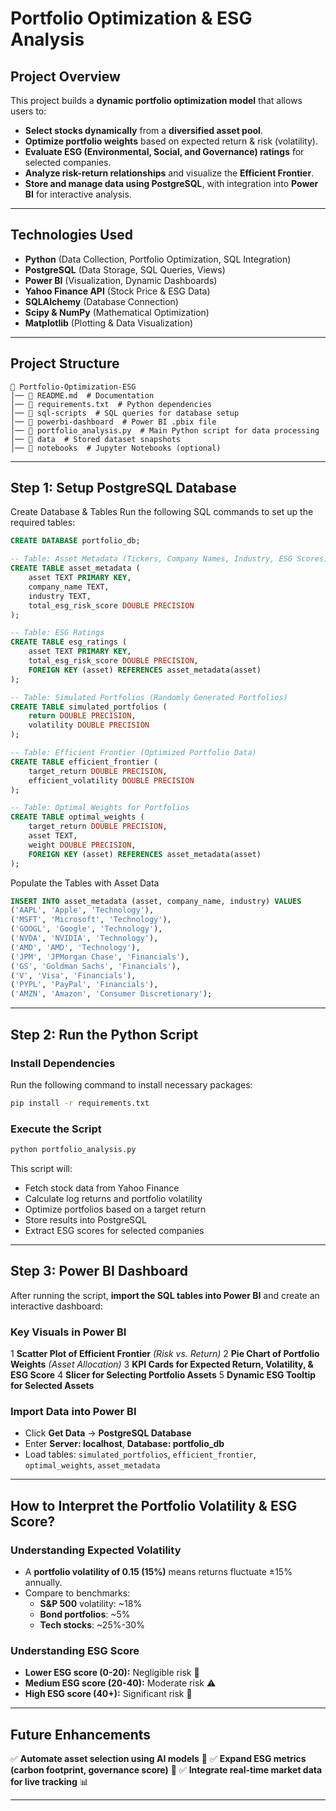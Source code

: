 # Portfolio Optimization & ESG Analysis

## Project Overview
This project builds a **dynamic portfolio optimization model** that allows users to:
- **Select stocks dynamically** from a **diversified asset pool**.
- **Optimize portfolio weights** based on expected return & risk (volatility).
- **Evaluate ESG (Environmental, Social, and Governance) ratings** for selected companies.
- **Analyze risk-return relationships** and visualize the **Efficient Frontier**.
- **Store and manage data using PostgreSQL**, with integration into **Power BI** for interactive analysis.

---

## Technologies Used
- **Python** (Data Collection, Portfolio Optimization, SQL Integration)
- **PostgreSQL** (Data Storage, SQL Queries, Views)
- **Power BI** (Visualization, Dynamic Dashboards)
- **Yahoo Finance API** (Stock Price & ESG Data)
- **SQLAlchemy** (Database Connection)
- **Scipy & NumPy** (Mathematical Optimization)
- **Matplotlib** (Plotting & Data Visualization)

---

## Project Structure
```
📁 Portfolio-Optimization-ESG
│── 📄 README.md  # Documentation
│── 📄 requirements.txt  # Python dependencies
│── 📂 sql-scripts  # SQL queries for database setup
│── 📂 powerbi-dashboard  # Power BI .pbix file
│── 📄 portfolio_analysis.py  # Main Python script for data processing
│── 📂 data  # Stored dataset snapshots
│── 📂 notebooks  # Jupyter Notebooks (optional)
```

---

## Step 1: Setup PostgreSQL Database
Create Database & Tables
Run the following SQL commands to set up the required tables:
```sql
CREATE DATABASE portfolio_db;

-- Table: Asset Metadata (Tickers, Company Names, Industry, ESG Scores)
CREATE TABLE asset_metadata (
    asset TEXT PRIMARY KEY,
    company_name TEXT,
    industry TEXT,
    total_esg_risk_score DOUBLE PRECISION
);

-- Table: ESG Ratings
CREATE TABLE esg_ratings (
    asset TEXT PRIMARY KEY,
    total_esg_risk_score DOUBLE PRECISION,
    FOREIGN KEY (asset) REFERENCES asset_metadata(asset)
);

-- Table: Simulated Portfolios (Randomly Generated Portfolios)
CREATE TABLE simulated_portfolios (
    return DOUBLE PRECISION,
    volatility DOUBLE PRECISION
);

-- Table: Efficient Frontier (Optimized Portfolio Data)
CREATE TABLE efficient_frontier (
    target_return DOUBLE PRECISION,
    efficient_volatility DOUBLE PRECISION
);

-- Table: Optimal Weights for Portfolios
CREATE TABLE optimal_weights (
    target_return DOUBLE PRECISION,
    asset TEXT,
    weight DOUBLE PRECISION,
    FOREIGN KEY (asset) REFERENCES asset_metadata(asset)
);
```

Populate the Tables with Asset Data
```sql
INSERT INTO asset_metadata (asset, company_name, industry) VALUES
('AAPL', 'Apple', 'Technology'),
('MSFT', 'Microsoft', 'Technology'),
('GOOGL', 'Google', 'Technology'),
('NVDA', 'NVIDIA', 'Technology'),
('AMD', 'AMD', 'Technology'),
('JPM', 'JPMorgan Chase', 'Financials'),
('GS', 'Goldman Sachs', 'Financials'),
('V', 'Visa', 'Financials'),
('PYPL', 'PayPal', 'Financials'),
('AMZN', 'Amazon', 'Consumer Discretionary');
```

---

## Step 2: Run the Python Script
### Install Dependencies
Run the following command to install necessary packages:
```bash
pip install -r requirements.txt
```

###  Execute the Script
```bash
python portfolio_analysis.py
```
This script will:
- Fetch stock data from Yahoo Finance
- Calculate log returns and portfolio volatility
- Optimize portfolios based on a target return
- Store results into PostgreSQL
- Extract ESG scores for selected companies

---

## Step 3: Power BI Dashboard
After running the script, **import the SQL tables into Power BI** and create an interactive dashboard:

### Key Visuals in Power BI
1️ **Scatter Plot of Efficient Frontier** *(Risk vs. Return)*
2️ **Pie Chart of Portfolio Weights** *(Asset Allocation)*
3️ **KPI Cards for Expected Return, Volatility, & ESG Score**
4️ **Slicer for Selecting Portfolio Assets**
5️ **Dynamic ESG Tooltip for Selected Assets**

### Import Data into Power BI
- Click **Get Data** → **PostgreSQL Database**
- Enter **Server: localhost**, **Database: portfolio_db**
- Load tables: `simulated_portfolios`, `efficient_frontier`, `optimal_weights`, `asset_metadata`

---

##  How to Interpret the Portfolio Volatility & ESG Score?

###  Understanding Expected Volatility
- A **portfolio volatility of 0.15 (15%)** means returns fluctuate ±15% annually.
- Compare to benchmarks:
  - **S&P 500** volatility: ~18%
  - **Bond portfolios**: ~5%
  - **Tech stocks**: ~25%-30%

### Understanding ESG Score
- **Lower ESG score (0-20):** Negligible risk 🌱
- **Medium ESG score (20-40):** Moderate risk ⚠️
- **High ESG score (40+):** Significant risk 🔴

---

## Future Enhancements
✅ **Automate asset selection using AI models** 🤖
✅ **Expand ESG metrics (carbon footprint, governance score)** 🌱
✅ **Integrate real-time market data for live tracking** 📊

---



